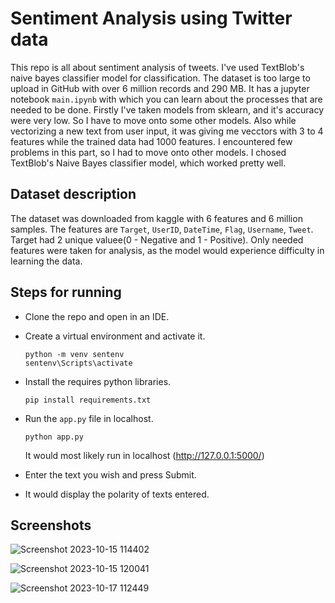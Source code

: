 # Sentiment Analysis using Twitter data

This repo is all about sentiment analysis of tweets. I've used TextBlob's naive bayes classifier model for classification. The dataset is too large to upload in GitHub with over 6 million records and 290 MB. It has a jupyter notebook `main.ipynb` with which you can learn about the processes that are needed to be done. Firstly I've taken models from sklearn, and it's accuracy were very low. So I have to move onto some other models. Also while vectorizing a new text from user input, it was giving me vecctors with 3 to 4 features while the trained data had 1000 features. I encountered few problems in this part, so I had to move onto other models. I chosed TextBlob's Naive Bayes classifier model, which worked pretty well.


## Dataset description

The dataset was downloaded from kaggle with 6 features and 6 million samples. The features are `Target`, `UserID`, `DateTime`, `Flag`, `Username`, `Tweet`. Target
had 2 unique valuee(0 - Negative and 1 - Positive). Only needed features were taken for analysis, as the model would experience difficulty in learning the data. 

## Steps for running

 - Clone the repo and open in an IDE.
 - Create a virtual environment and activate it.
   
   ```
   python -m venv sentenv
   sentenv\Scripts\activate
   
   ```
- Install the requires python libraries.

  ```
  pip install requirements.txt
  ```
- Run the `app.py` file in localhost.
  ```
  python app.py
  ```
   It would most likely run in localhost (http://127.0.0.1:5000/)

- Enter the text you wish and press Submit.
- It would display the polarity of texts entered.

## Screenshots
![Screenshot 2023-10-15 114402](https://github.com/Sagar663464/Sentiment-Analysis/assets/65543059/9e9feddc-a193-4aa3-95b6-09296dac89d4)

![Screenshot 2023-10-15 120041](https://github.com/Sagar663464/Sentiment-Analysis/assets/65543059/3181169b-32db-4818-8c0d-12dddea2f1dd)

![Screenshot 2023-10-17 112449](https://github.com/Sagar663464/Sentiment-Analysis/assets/65543059/70a68028-5e70-4846-a4d5-1c2ccf36a5db)


